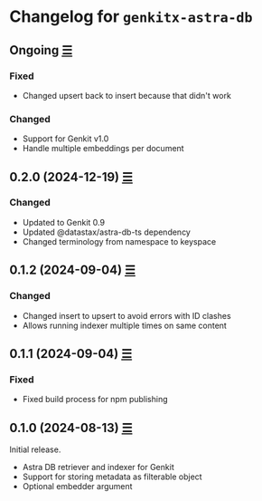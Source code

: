 # Changelog for `genkitx-astra-db`

## Ongoing [☰](https://github.com/datastax/genkitx-astra-db/compare/v0.2.0...main)

### Fixed

- Changed upsert back to insert because that didn't work

### Changed

- Support for Genkit v1.0
- Handle multiple embeddings per document

## 0.2.0 (2024-12-19) [☰](https://github.com/datastax/genkitx-astra-db/compare/v0.1.2...v0.2.0)

### Changed

- Updated to Genkit 0.9
- Updated @datastax/astra-db-ts dependency
- Changed terminology from namespace to keyspace

## 0.1.2 (2024-09-04) [☰](https://github.com/datastax/genkitx-astra-db/compare/v0.1.1...v0.1.2)

### Changed

- Changed insert to upsert to avoid errors with ID clashes
- Allows running indexer multiple times on same content

## 0.1.1 (2024-09-04) [☰](https://github.com/datastax/genkitx-astra-db/compare/v0.1.0...v0.1.1)

### Fixed

- Fixed build process for npm publishing

## 0.1.0 (2024-08-13) [☰](https://github.com/datastax/genkitx-astra-db/commits/v0.1.0)

Initial release.

- Astra DB retriever and indexer for Genkit
- Support for storing metadata as filterable object
- Optional embedder argument
